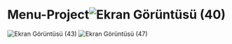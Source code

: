 # Menu-Project![Ekran Görüntüsü (40)](https://user-images.githubusercontent.com/113536126/222498348-79d74d7e-156f-4516-a9a8-d852fd70e16b.png)
![Ekran Görüntüsü (43)](https://user-images.githubusercontent.com/113536126/222498569-eb8b941b-5587-4257-a8b5-70e4c08a922e.png)
![Ekran Görüntüsü (47)](https://user-images.githubusercontent.com/113536126/222498772-84292eee-6b9a-4aba-ae68-d48fa5a64041.png)

